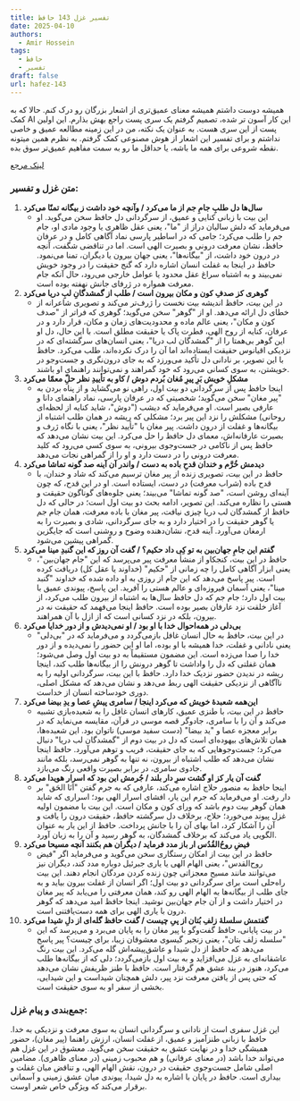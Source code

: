 ```yaml
---
title: تفسیر غزل 143 حافظ
date: 2025-04-10
authors:
  - Amir Hossein
tags:
  - حافظ
  - تفسیر
draft: false
url: hafez-143
---
```

همیشه دوست داشتم همیشه معنای عمیق‌تری از اشعار بزرگان رو درک کنم. حالا که به کمک AI این کار آسون تر شده، تصمیم گرفتم یک سری پست راجع بهش بذارم. این اولین پست از این سری هست.
به عنوان یک نکته، من در این زمینه مطالعه عمیق و خاصی نداشتم و برای تفسیر این اشعار از هوش مصنوعی کمک گرفتم. به نظرم همین میتونه نقطه شروعی برای همه ما باشه، یا حداقل ما رو به سمت مفاهیم عمیق‌تر سوق بده.

[لینک مرجع](https://ganjoor.net/hafez/ghazal/sh143)
### متن غزل و تفسیر:

1. **سال‌ها دل طلبِ جامِ جم از ما می‌کرد / وآنچه خود داشت ز بیگانه تمنّا می‌کرد**
    - این بیت با زبانی کنایی و عمیق، از سرگردانی دل حافظ سخن می‌گوید. او می‌فرماید که دلش سالیان دراز از "ما"، یعنی عقل ظاهری یا وجود مادی او، جام جم را طلب می‌کرد؛ جامی که در اساطیر پارسی نماد آگاهی کامل و در عرفان حافظ، نشان معرفت درونی و بصیرت الهی است. اما در تناقضی شگفت، آنچه در درون خود داشت، از "بیگانه‌ها"، یعنی جهان بیرون یا دیگران، تمنا می‌نمود. حافظ در اینجا به غفلت انسان اشاره دارد که گنج حقیقت را در وجود خویش نمی‌بیند و به اشتباه سراغ عقل محدود یا عوامل خارجی می‌رود، حال آنکه جام معرفت همواره در ژرفای جانش نهفته بوده است.
2. **گوهری کز صدفِ کون و مکان بیرون است / طلب از گمشدگانِ لبِ دریا می‌کرد**
    - در این بیت، حافظ اندیشه بیت نخست را ژرف‌تر می‌کند و تصویری شاعرانه از خطای دل ارائه می‌دهد. او از "گوهر" سخن می‌گوید؛ گوهری که فراتر از "صدف کون و مکان"، یعنی عالم ماده و محدودیت‌های زمان و مکان، قرار دارد و در عرفان، کنایه از روح الهی، فطرت پاک یا حقیقت مطلق است. با این حال، دل او این گوهر بی‌همتا را از "گمشدگان لب دریا"، یعنی انسان‌های سرگشته‌ای که در نزدیکی اقیانوس حقیقت ایستاده‌اند اما آن را درک نکرده‌اند، طلب می‌کرد. حافظ با این تصویر، بر نادانی دل تأکید می‌ورزد که به جای درون‌نگری و جست‌وجو در خویشتن، به سوی کسانی می‌رود که خود گمراهند و نمی‌توانند راهنمای او باشند.
3. **مشکلِ خویش بَرِ پیرِ مُغان بُردم دوش / کاو به تأییدِ نظر حلّ‌ِ معمّا می‌کرد**
    - اینجا حافظ پس از سرگردانی دو بیت اول، راهی نو می‌گشاید و از پناه بردن به "پیر مغان" سخن می‌گوید؛ شخصیتی که در عرفان پارسی، نماد راهنمای دانا و عارفی بصیر است. او می‌فرماید که دیشب ("دوش"، شاید کنایه از لحظه‌ای روحانی) مشکلش را نزد این پیر برد؛ مشکلی که ریشه در همان طلب اشتباه از بیگانه‌ها و غفلت از درون داشت. پیر مغان با "تأیید نظر"، یعنی با نگاه ژرف و بصیرت عارفانه‌اش، معمای دل حافظ را حل می‌کرد. این بیت نشان می‌دهد که حافظ پس از ناکامی در جست‌وجوی بیرونی، به سوی کسی می‌رود که کلید معرفت درونی را در دست دارد و او را از گمراهی نجات می‌دهد.
4. **دیدمش خُرَّم و خندان قدحِ باده به دست / واندر آن آینه صد گونه تماشا می‌کرد**
    - حافظ در این بیت، تصویری زنده از پیر مغان ترسیم می‌کند که شاد و خندان، با قدح باده (شراب معرفت) در دست، ایستاده است. او در این قدح، که چون آینه‌ای روشن است، "صد گونه تماشا" می‌بیند؛ یعنی جلوه‌های گوناگون حقیقت و هستی را نظاره می‌کند. این تصویر، ادامه بحث دو بیت اول است؛ در حالی که دل حافظ از گمشدگان لب دریا چیزی نیافت، پیر مغان با باده معرفت، همان جام جم یا گوهر حقیقت را در اختیار دارد و به جای سرگردانی، شادی و بصیرت را به ارمغان می‌آورد. آینه قدح، نشان‌دهنده وضوح و روشنی است که جایگزین گمراهی پیشین می‌شود.
5. **گفتم این جامِ جهان‌بین به تو کِی داد حکیم؟ / گفت آن روز که این گنبدِ مینا می‌کرد**
    - حافظ در این بیت، کنجکاو از منشأ معرفت پیر می‌پرسد که این "جام جهان‌بین"، یعنی ابزار آگاهی کامل را چه زمانی از "حکیم" (خداوند یا عقل کل) دریافت کرده است. پیر پاسخ می‌دهد که این جام از روزی به او داده شده که خداوند "گنبد مینا"، یعنی آسمان فیروزه‌ای و عالم هستی را آفرید. این پاسخ، پیوندی عمیق با بیت اول دارد؛ جام جم که دل حافظ سال‌ها به اشتباه از بیرون طلب می‌کرد، از آغاز خلقت نزد عارفان بصیر بوده است. حافظ اینجا می‌فهمد که حقیقت نه در بیرون، بلکه در نزد کسانی است که از ازل با آن همراهند.
6. **بی‌دلی در همه‌احوال خدا با او بود / او نمی‌دیدش و از دور خدایا می‌کرد**
    - در این بیت، حافظ به حال انسان غافل بازمی‌گردد و می‌فرماید که در "بی‌دلی" یعنی نادانی و غفلت، خدا همیشه با او بوده، اما او این حضور را نمی‌دیده و از دور خدا را صدا می‌زده است. این مضمون مستقیماً به دو بیت اول وصل می‌شود؛ همان غفلتی که دل را واداشت تا گوهر درونش را از بیگانه‌ها طلب کند، اینجا ریشه در ندیدن حضور نزدیک خدا دارد. حافظ با این بیت، سرگردانی اولیه را به ناآگاهی از نزدیکی حقیقت الهی ربط می‌دهد و نشان می‌دهد که مشکل اصلی، دوری خودساخته انسان از خداست.
7. **این‌همه شعبدهٔ خویش که می‌کرد اینجا / سامری پیشِ عصا و یدِ بیضا می‌کرد**
    - حافظ در این بیت، با طنزی عمیق، کارهای انسان غافل را به شعبده‌بازی تشبیه می‌کند و آن را با سامری، جادوگر قصه موسی در قرآن، مقایسه می‌نماید که در برابر معجزه عصا و "ید بیضا" (دست سفید موسی) ناتوان بود. این شعبده‌ها، همان تلاش‌های بیهوده‌ای است که دل در بیت دوم از "گمشدگان لب دریا" دنبال می‌کرد؛ جست‌وجوهایی که به جای حقیقت، فریب و توهم می‌آورد. حافظ اینجا نشان می‌دهد که طلب اشتباه از بیرون، نه تنها به گوهر نمی‌رسد، بلکه مانند جادوی سامری، در برابر بصیرت واقعی رنگ می‌بازد.
8. **گفت آن یار کز او گشت سرِ دار بلند / جُرمش این بود که اسرار هویدا می‌کرد**
    - اینجا حافظ به منصور حلاج اشاره می‌کند، عارفی که به جرم گفتن "اَنَا الحَق" بر دار رفت. او می‌فرماید که جرم این یار، افشای اسرار الهی بود؛ اسراری که شاید همان گوهر بیت دوم باشد که ورای کون و مکان است. این بیت با مضمون اولیه غزل پیوند می‌خورد؛ حلاج، برخلاف دل سرگشته حافظ، حقیقت درون را یافت و آن را آشکار کرد، اما بهای آن را با جانش پرداخت. حافظ از این یار به عنوان الگویی یاد می‌کند که برخلاف گمشدگان، به گوهر رسید و آن را به زبان آورد.
9. **فیضِ روحُ‌القُدُس ار باز مدد فرماید / دیگران هم بکنند آنچه مسیحا می‌کرد**
    - حافظ در این بیت از امکان رستگاری سخن می‌گوید و می‌فرماید اگر "فیض روح‌القدس"، یعنی الهام الهی یا یاری جبرئیل دوباره مدد کند، دیگران نیز می‌توانند مانند مسیح معجزاتی چون زنده کردن مردگان انجام دهند. این بیت راه‌حلی است برای سرگردانی دو بیت اول؛ اگر انسان از غفلت بیرون بیاید و به جای طلب از بیگانه‌ها به الهام الهی رو کند، همان معرفتی را می‌یابد که پیر مغان در اختیار داشت و از آن جام جهان‌بین نوشید. اینجا حافظ امید می‌دهد که گوهر درون با یاری الهی برای همه دست‌یافتنی است.
10. **گفتمش سلسلهٔ زلفِ بُتان از پیِ چیست / گفت حافظ گله‌ای از دلِ شیدا می‌کرد**
    - در بیت پایانی، حافظ گفت‌وگو با پیر مغان را به پایان می‌برد و می‌پرسد که این "سلسله زلف بتان"، یعنی زنجیر گیسوی معشوقان زیبا، برای چیست؟ پیر پاسخ می‌دهد که حافظ از دل شیدا و عاشق‌پیشه‌اش گله می‌کرد. این بیت رنگ عاشقانه‌ای به غزل می‌افزاید و به بیت اول بازمی‌گردد؛ دلی که از بیگانه‌ها طلب می‌کرد، هنوز در بند عشق هم گرفتار است. حافظ با طنز ظریفش نشان می‌دهد که حتی پس از یافتن معرفت نزد پیر، دلش همچنان شیداست و این شیدایی، بخشی از سفر او به سوی حقیقت است.

### جمع‌بندی و پیام غزل:

این غزل سفری است از نادانی و سرگردانی انسان به سوی معرفت و نزدیکی به خدا. حافظ با زبانی طنزآمیز و عمیق، از غفلت انسان، ارزش راهنما (پیر مغان)، حضور همیشگی خدا و در نهایت عشق به حقیقت سخن می‌گوید. معشوق در این غزل هم می‌تواند خدا باشد (در معنای عرفانی) و هم محبوب زمینی (در معنای ظاهری). مضامین اصلی شامل جست‌وجوی حقیقت در درون، نقش الهام الهی، و تناقض میان غفلت و بیداری است. حافظ در پایان با اشاره به دل شیدا، پیوندی میان عشق زمینی و آسمانی برقرار می‌کند که ویژگی خاص شعر اوست.